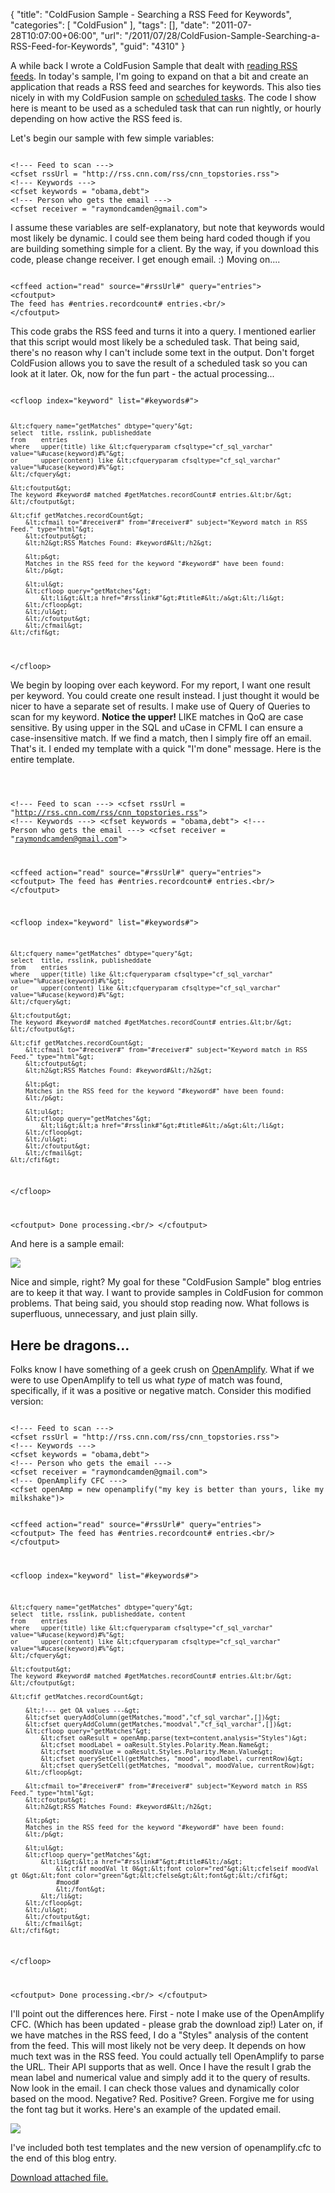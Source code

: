 {
	"title": "ColdFusion Sample - Searching a RSS Feed for Keywords",
	"categories": [
		"ColdFusion"
	],
	"tags": [],
	"date": "2011-07-28T10:07:00+06:00",
	"url": "/2011/07/28/ColdFusion-Sample-Searching-a-RSS-Feed-for-Keywords",
	"guid": "4310"
}

A while back I wrote a ColdFusion Sample that dealt with <a href="http://www.raymondcamden.com/index.cfm/2011/6/5/ColdFusion-Sample--Reading-a-RSS-Feed">reading RSS feeds</a>. In today's sample, I'm going to expand on that a bit and create an application that reads a RSS feed and searches for keywords. This also ties nicely in with my ColdFusion sample on <a href="http://www.coldfusionjedi.com/index.cfm/2011/6/12/ColdFusion-Sample--Building-a-daily-scheduled-report">scheduled tasks</a>. The code I show here is meant to be used as a scheduled task that can run nightly, or hourly depending on how active the RSS feed is.
<!--more-->
<p/>

Let's begin our sample with few simple variables:

<p/>

<code>
&lt;!--- Feed to scan ---&gt;
&lt;cfset rssUrl = "http://rss.cnn.com/rss/cnn_topstories.rss"&gt;
&lt;!--- Keywords ---&gt;
&lt;cfset keywords = "obama,debt"&gt;
&lt;!--- Person who gets the email ---&gt;
&lt;cfset receiver = "raymondcamden@gmail.com"&gt;
</code>

<p/>

I assume these variables are self-explanatory, but note that keywords would most likely be dynamic. I could see them being hard coded though if you are building something simple for a client. By the way, if you download this code, please change receiver. I get enough email. :) Moving on....

<p/>

<code>
&lt;cffeed action="read" source="#rssUrl#" query="entries"&gt;
&lt;cfoutput&gt;
The feed has #entries.recordcount# entries.&lt;br/&gt;
&lt;/cfoutput&gt;
</code>

<p/>

This code grabs the RSS feed and turns it into a query. I mentioned earlier that this script would most likely be a scheduled task. That being said, there's no reason why I can't include some text in the output. Don't forget ColdFusion allows you to save the result of a scheduled task so you can look at it later. Ok, now for the fun part - the actual processing...

<p/>

<code>
&lt;cfloop index="keyword" list="#keywords#"&gt;
	
	&lt;cfquery name="getMatches" dbtype="query"&gt;
	select	title, rsslink, publisheddate
	from	entries
	where	upper(title) like &lt;cfqueryparam cfsqltype="cf_sql_varchar" value="%#ucase(keyword)#%"&gt;
	or		upper(content) like &lt;cfqueryparam cfsqltype="cf_sql_varchar" value="%#ucase(keyword)#%"&gt;
	&lt;/cfquery&gt;
	
	&lt;cfoutput&gt;
	The keyword #keyword# matched #getMatches.recordCount# entries.&lt;br/&gt;
	&lt;/cfoutput&gt;
	
	&lt;cfif getMatches.recordCount&gt;
		&lt;cfmail to="#receiver#" from="#receiver#" subject="Keyword match in RSS Feed." type="html"&gt;
		&lt;cfoutput&gt;
		&lt;h2&gt;RSS Matches Found: #keyword#&lt;/h2&gt;
		
		&lt;p&gt;
		Matches in the RSS feed for the keyword "#keyword#" have been found:
		&lt;/p&gt;
		
		&lt;ul&gt;
		&lt;cfloop query="getMatches"&gt;
			&lt;li&gt;&lt;a href="#rsslink#"&gt;#title#&lt;/a&gt;&lt;/li&gt;
		&lt;/cfloop&gt;
		&lt;/ul&gt;
		&lt;/cfoutput&gt;
		&lt;/cfmail&gt;	
	&lt;/cfif&gt;
	
&lt;/cfloop&gt;
</code>

<p>

We begin by looping over each keyword. For my report, I want one result per keyword. You could create one result instead. I just thought it would be nicer to have a separate set of results. I make use of Query of Queries to scan for my keyword. <b>Notice the upper!</b> LIKE matches in QoQ are case sensitive. By using upper in the SQL and uCase in CFML I can ensure a case-insensitive match. If we find a match, then I simply fire off an email. That's it. I ended my template with a quick "I'm done" message. Here is the entire template.

<p/>

<code>

&lt;!--- Feed to scan ---&gt;
&lt;cfset rssUrl = "http://rss.cnn.com/rss/cnn_topstories.rss"&gt;
&lt;!--- Keywords ---&gt;
&lt;cfset keywords = "obama,debt"&gt;
&lt;!--- Person who gets the email ---&gt;
&lt;cfset receiver = "raymondcamden@gmail.com"&gt;

&lt;cffeed action="read" source="#rssUrl#" query="entries"&gt;
&lt;cfoutput&gt;
The feed has #entries.recordcount# entries.&lt;br/&gt;
&lt;/cfoutput&gt;

&lt;cfloop index="keyword" list="#keywords#"&gt;
	
	&lt;cfquery name="getMatches" dbtype="query"&gt;
	select	title, rsslink, publisheddate
	from	entries
	where	upper(title) like &lt;cfqueryparam cfsqltype="cf_sql_varchar" value="%#ucase(keyword)#%"&gt;
	or		upper(content) like &lt;cfqueryparam cfsqltype="cf_sql_varchar" value="%#ucase(keyword)#%"&gt;
	&lt;/cfquery&gt;
	
	&lt;cfoutput&gt;
	The keyword #keyword# matched #getMatches.recordCount# entries.&lt;br/&gt;
	&lt;/cfoutput&gt;
	
	&lt;cfif getMatches.recordCount&gt;
		&lt;cfmail to="#receiver#" from="#receiver#" subject="Keyword match in RSS Feed." type="html"&gt;
		&lt;cfoutput&gt;
		&lt;h2&gt;RSS Matches Found: #keyword#&lt;/h2&gt;
		
		&lt;p&gt;
		Matches in the RSS feed for the keyword "#keyword#" have been found:
		&lt;/p&gt;
		
		&lt;ul&gt;
		&lt;cfloop query="getMatches"&gt;
			&lt;li&gt;&lt;a href="#rsslink#"&gt;#title#&lt;/a&gt;&lt;/li&gt;
		&lt;/cfloop&gt;
		&lt;/ul&gt;
		&lt;/cfoutput&gt;
		&lt;/cfmail&gt;	
	&lt;/cfif&gt;
	
&lt;/cfloop&gt;

&lt;cfoutput&gt;
Done processing.&lt;br/&gt;
&lt;/cfoutput&gt;
</code>

<p/>

And here is a sample email:

<p/>

<img src="http://www.coldfusionjedi.com/images/ScreenClip146.png" />

<p/>

Nice and simple, right? My goal for these "ColdFusion Sample" blog entries are to keep it that way. I want to provide samples in ColdFusion for common problems. That being said, you should stop reading now. What follows is superfluous, unnecessary, and just plain silly. 

<h2>Here be dragons...</h2>

Folks know I have something of a geek crush on <a href="http://www.openamplify.com">OpenAmplify</a>. What if we were to use OpenAmplify to tell us what <i>type</i> of match was found, specifically, if it was a positive or negative match. Consider this modified version:

<p/>

<code>
&lt;!--- Feed to scan ---&gt;
&lt;cfset rssUrl = "http://rss.cnn.com/rss/cnn_topstories.rss"&gt;
&lt;!--- Keywords ---&gt;
&lt;cfset keywords = "obama,debt"&gt;
&lt;!--- Person who gets the email ---&gt;
&lt;cfset receiver = "raymondcamden@gmail.com"&gt;
&lt;!--- OpenAmplify CFC ---&gt;
&lt;cfset openAmp = new openamplify("my key is better than yours, like my milkshake")&gt;

&lt;cffeed action="read" source="#rssUrl#" query="entries"&gt;
&lt;cfoutput&gt;
The feed has #entries.recordcount# entries.&lt;br/&gt;
&lt;/cfoutput&gt;

&lt;cfloop index="keyword" list="#keywords#"&gt;
	
	&lt;cfquery name="getMatches" dbtype="query"&gt;
	select	title, rsslink, publisheddate, content
	from	entries
	where	upper(title) like &lt;cfqueryparam cfsqltype="cf_sql_varchar" value="%#ucase(keyword)#%"&gt;
	or		upper(content) like &lt;cfqueryparam cfsqltype="cf_sql_varchar" value="%#ucase(keyword)#%"&gt;
	&lt;/cfquery&gt;
	
	&lt;cfoutput&gt;
	The keyword #keyword# matched #getMatches.recordCount# entries.&lt;br/&gt;
	&lt;/cfoutput&gt;
	
	&lt;cfif getMatches.recordCount&gt;
	
		&lt;!--- get OA values ---&gt;
		&lt;cfset queryAddColumn(getMatches,"mood","cf_sql_varchar",[])&gt;
		&lt;cfset queryAddColumn(getMatches,"moodval","cf_sql_varchar",[])&gt;
		&lt;cfloop query="getMatches"&gt;
			&lt;cfset oaResult = openAmp.parse(text=content,analysis="Styles")&gt;
			&lt;cfset moodLabel = oaResult.Styles.Polarity.Mean.Name&gt;
			&lt;cfset moodValue = oaResult.Styles.Polarity.Mean.Value&gt;
			&lt;cfset querySetCell(getMatches, "mood", moodlabel, currentRow)&gt;			
			&lt;cfset querySetCell(getMatches, "moodval", moodValue, currentRow)&gt;			
		&lt;/cfloop&gt;

		&lt;cfmail to="#receiver#" from="#receiver#" subject="Keyword match in RSS Feed." type="html"&gt;
		&lt;cfoutput&gt;
		&lt;h2&gt;RSS Matches Found: #keyword#&lt;/h2&gt;
		
		&lt;p&gt;
		Matches in the RSS feed for the keyword "#keyword#" have been found:
		&lt;/p&gt;
		
		&lt;ul&gt;
		&lt;cfloop query="getMatches"&gt;
			&lt;li&gt;&lt;a href="#rsslink#"&gt;#title#&lt;/a&gt; 
				&lt;cfif moodVal lt 0&gt;&lt;font color="red"&gt;&lt;cfelseif moodVal gt 0&gt;&lt;font color="green"&gt;&lt;cfelse&gt;&lt;font&gt;&lt;/cfif&gt;
				#mood#
				&lt;/font&gt;
			&lt;/li&gt;
		&lt;/cfloop&gt;
		&lt;/ul&gt;
		&lt;/cfoutput&gt;
		&lt;/cfmail&gt;	
	&lt;/cfif&gt;
	
&lt;/cfloop&gt;

&lt;cfoutput&gt;
Done processing.&lt;br/&gt;
&lt;/cfoutput&gt;
</code>

<p>

I'll point out the differences here. First - note I make use of the OpenAmplify CFC. (Which has been updated - please grab the download zip!) Later on, if we have matches in the RSS feed, I do a "Styles" analysis of the content from the feed. This will most likely not be very deep. It depends on how much text was in the RSS feed. You could actually tell OpenAmplify to parse the URL. Their API supports that as well. Once I have the result I grab the mean label and numerical value and simply add it to the query of results. Now look in the email. I can check those values and dynamically color based on the mood. Negative? Red. Positive? Green. Forgive me for using the font tag but it works. Here's an example of the updated email.

<p>

<img src="http://www.coldfusionjedi.com/images/ScreenClip147.png" />

<p/>

I've included both test templates and the new version of openamplify.cfc to the end of this blog entry.<p><a href='enclosures/C%3A%5Chosts%5C2009%2Ecoldfusionjedi%2Ecom%5Cenclosures%2Ftempforblog%2Erar'>Download attached file.</a></p>